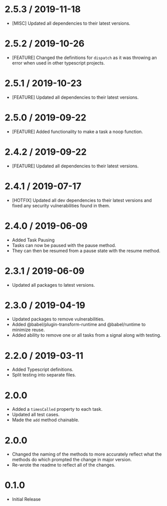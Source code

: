 2.5.3 / 2019-11-18
==================
* [MISC] Updated all dependencies to their latest versions.

2.5.2 / 2019-10-26
==================
* [FEATURE] Changed the definitions for `dispatch` as it was throwing an error when used in other typescript projects.

2.5.1 / 2019-10-23
==================
* [FEATURE] Updated all dependencies to their latest versions.

2.5.0 / 2019-09-22
==================
* [FEATURE] Added functionality to make a task a noop function.

2.4.2 / 2019-09-22
==================
* [FEATURE] Updated all dependencies to their latest versions.

2.4.1 / 2019-07-17
==================
* [HOTFIX] Updated all dev dependencies to their latest versions and fixed any security vulnerabilities found in them.

2.4.0 / 2019-06-09
==================
* Added Task Pausing
* Tasks can now be paused with the pause method.
* They can then be resumed from a pause state with the resume method.

2.3.1 / 2019-06-09
==================
* Updated all packages to latest versions.

2.3.0 / 2019-04-19
==================
* Updated packages to remove vulnerabilities.
* Added @babel/plugin-transform-runtime and @babel/runtime to minimize reuse.
* Added ability to remove one or all tasks from a signal along with testing.

2.2.0 / 2019-03-11
==================
* Added Typescript definitions.
* Split testing into separate files.

2.0.0
==================
* Added a `timesCalled` property to each task.
* Updated all test cases.
* Made the `add` method chainable.

2.0.0
==================
* Changed the naming of the methods to more accurately reflect what the methods do which prompted the change in major version.
* Re-wrote the readme to reflect all of the changes.

0.1.0
==================
* Initial Release
